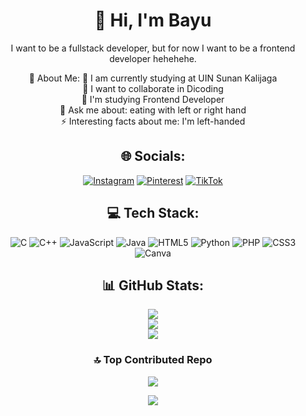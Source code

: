 <div align = "center">
<h1>🤌 Hi, I'm Bayu</h1>
<p>I want to be a fullstack developer, but for now I want to be a frontend developer hehehehe.</p>
💫 About Me:
🔭 I am currently studying at UIN Sunan Kalijaga<br>👯 I want to collaborate in Dicoding<br>🌱 I'm studying Frontend Developer<br>💬 Ask me about: eating with left or right hand<br>⚡ Interesting facts about me: I'm left-handed

## 🌐 Socials:
[![Instagram](https://img.shields.io/badge/Instagram-%23E4405F.svg?logo=Instagram&logoColor=white)](https://instagram.com/wjcbayy) 
[![Pinterest](https://img.shields.io/badge/Pinterest-%23E60023.svg?logo=Pinterest&logoColor=white)](https://pinterest.com/bayuwicaksono782) 
[![TikTok](https://img.shields.io/badge/TikTok-%23000000.svg?logo=TikTok&logoColor=white)](https://tiktok.com/@wissasono)

## 💻 Tech Stack:
![C](https://img.shields.io/badge/c-%2300599C.svg?style=flat&logo=c&logoColor=white) 
![C++](https://img.shields.io/badge/c++-%2300599C.svg?style=flat&logo=c%2B%2B&logoColor=white) 
![JavaScript](https://img.shields.io/badge/javascript-%23323330.svg?style=flat&logo=javascript&logoColor=%23F7DF1E) 
![Java](https://img.shields.io/badge/java-%23ED8B00.svg?style=flat&logo=openjdk&logoColor=white) 
![HTML5](https://img.shields.io/badge/html5-%23E34F26.svg?style=flat&logo=html5&logoColor=white) 
![Python](https://img.shields.io/badge/python-3670A0?style=flat&logo=python&logoColor=ffdd54) 
![PHP](https://img.shields.io/badge/php-%23777BB4.svg?style=flat&logo=php&logoColor=white) 
![CSS3](https://img.shields.io/badge/css3-%231572B6.svg?style=flat&logo=css3&logoColor=white) 
![Canva](https://img.shields.io/badge/Canva-%2300C4CC.svg?style=flat&logo=Canva&logoColor=white)

## 📊 GitHub Stats:
![](https://github-readme-stats.vercel.app/api?username=Wissasono11&theme=radical&hide_border=false&include_all_commits=true&count_private=true)<br/>
![](https://github-readme-streak-stats.herokuapp.com/?user=Wissasono11&theme=radical&hide_border=false)<br/>
![](https://github-readme-stats.vercel.app/api/top-langs/?username=Wissasono11&theme=radical&hide_border=false&include_all_commits=true&count_private=true&layout=compact)

### 🔝 Top Contributed Repo
![](https://github-contributor-stats.vercel.app/api?username=Wissasono11&limit=5&theme=dark&combine_all_yearly_contributions=true)

[![](https://visitcount.itsvg.in/api?id=Wissasono11&icon=3&color=0)](https://visitcount.itsvg.in)

</div>
